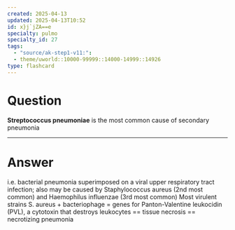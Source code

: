 ```yaml
---
created: 2025-04-13
updated: 2025-04-13T10:52
id: x}j`jZA==e
specialty: pulmo
specialty_id: 27
tags:
  - "source/ak-step1-v11:": 
  - theme/uworld::10000-99999::14000-14999::14926
type: flashcard
---
```


# Question
**Streptococcus pneumoniae** is the most common cause of secondary pneumonia

---

# Answer
i.e. bacterial pneumonia superimposed on a viral upper respiratory tract infection; also may be caused by Staphylococcus aureus (2nd most common) and Haemophilus influenzae (3rd most common)   Most virulent strains S. aureus + bacteriophage = genes for Panton-Valentine leukocidin (PVL), a cytotoxin that destroys leukocytes == tissue necrosis == necrotizing pneumonia